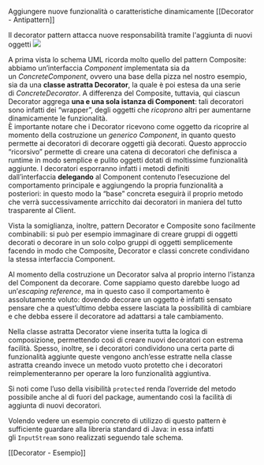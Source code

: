 Aggiungere nuove funzionalità o caratteristiche dinamicamente
[[Decorator - Antipattern]]

Il decorator pattern attacca nuove responsabilità tramite l'aggiunta di nuovi oggetti
[![](https://marcobuster.github.io/sweng/mdbook-plantuml-img/66d161eb9e65c5f8314ad9a2d89c3de5f13730a2.svg)](https://marcobuster.github.io/sweng/mdbook-plantuml-img/66d161eb9e65c5f8314ad9a2d89c3de5f13730a2.svg)

A prima vista lo schema UML ricorda molto quello del pattern Composite: abbiamo un’interfaccia _Component_ implementata sia da un _ConcreteComponent_, ovvero una base della pizza nel nostro esempio, sia da una **classe astratta Decorator**, la quale è poi estesa da una serie di _ConcreteDecorator_. 
A differenza del Composite, tuttavia, qui ciascun Decorator aggrega **una e una sola istanza di Component**: tali decoratori sono infatti dei “wrapper”, degli oggetti che _ricoprono_ altri per aumentarne dinamicamente le funzionalità.  
È importante notare che i Decorator ricevono come oggetto da ricoprire al momento della costruzione un _generico Component_, in quanto questo permette ai decoratori di decorare oggetti già decorati. Questo approccio “ricorsivo” permette di creare una catena di decoratori che definisca a runtime in modo semplice e pulito oggetti dotati di moltissime funzionalità aggiunte. 
I decoratori esporranno infatti i metodi definiti dall’interfaccia **delegando** al Component contenuto l’esecuzione del comportamento principale e aggiungendo la propria funzionalità a posteriori: in questo modo la “base” concreta eseguirà il proprio metodo che verrà successivamente arricchito dai decoratori in maniera del tutto trasparente al Client.

Vista la somiglianza, inoltre, pattern Decorator e Composite sono facilmente combinabili: si può per esempio immaginare di creare gruppi di oggetti decorati o decorare in un solo colpo gruppi di oggetti semplicemente facendo in modo che Composite, Decorator e classi concrete condividano la stessa interfaccia Component.

Al momento della costruzione un Decorator salva al proprio interno l’istanza del Component da decorare. Come sappiamo questo darebbe luogo ad un’_escaping reference_, ma in questo caso il comportamento è assolutamente voluto: dovendo decorare un oggetto è infatti sensato pensare che a quest’ultimo debba essere lasciata la possibilità di cambiare e che debba essere il decoratore ad adattarsi a tale cambiamento.


Nella classe astratta Decorator viene inserita tutta la logica di composizione, permettendo così di creare nuovi decoratori con estrema facilità. Spesso, inoltre, se i decoratori condividono una certa parte di funzionalità aggiunte queste vengono anch’esse estratte nella classe astratta creando invece un metodo vuoto protetto che i decoratori reimplementeranno per operare la loro funzionalità aggiuntiva.

Si noti come l’uso della visibilità `protected` renda l’override del metodo possibile anche al di fuori del package, aumentando così la facilità di aggiunta di nuovi decoratori.


Volendo vedere un esempio concreto di utilizzo di questo pattern è sufficiente guardare alla libreria standard di Java: in essa infatti gli `InputStream` sono realizzati seguendo tale schema.

[[Decorator - Esempio]]